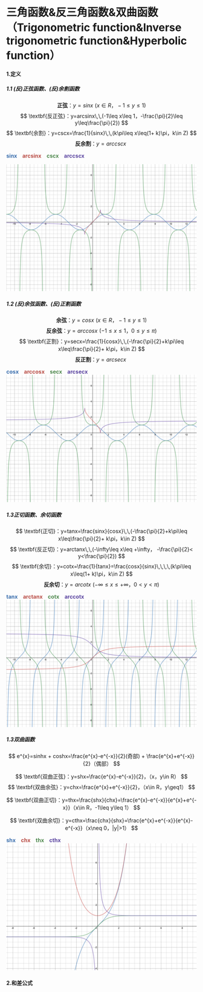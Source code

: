 # 三角函数&反三角函数&双曲函数（Trigonometric function&Inverse trigonometric function&Hyperbolic function）

#### 1.定义

##### 1.1 (反)正弦函数、(反)余割函数
$$
\textbf{正弦}：y=sinx\,\,(x\in R，-1\leq y\leq 1)
$$
$$
\textbf{反正弦}：y=arcsinx\,\,(-1\leq x\leq 1，-\frac{\pi}{2}\leq y\leq\frac{\pi}{2})
$$
$$
\textbf{余割}：y=cscx=\frac{1}{sinx}\,\,(k\pi\leq x\leq(1+ k)\pi，k\in Z)
$$
$$
\textbf{反余割}：y=arccscx\,\,
$$

<font color=#3D70AE>**sinx**</font>&emsp;<font color=#B94D46>**arcsinx**</font>&emsp;<font color=#4F894E>**cscx**</font>&emsp;<font color=#5B45A0>**arccscx**</font>

<img src="./pic_tri/sinxcscx.png" alt="sinxcscx" style="zoom:50%;" />

##### 1.2 (反)余弦函数、(反)正割函数
$$
\textbf{余弦}：y=cosx\,\,(x\in R，-1\leq y\leq 1)
$$
$$
\textbf{反余弦}：y=arccosx\,\,(-1\leq x\leq 1，0\leq y\leq\pi)
$$
$$
\textbf{正割}：y=secx=\frac{1}{cosx}\,\,(-\frac{\pi}{2}+k\pi\leq x\leq\frac{\pi}{2}+ k\pi，k\in Z)
$$
$$
\textbf{反正割}：y=arcsecx\,\,
$$

<font color=#3D70AE>**cosx**</font>&emsp;<font color=#B94D46>**arccosx**</font>&emsp;<font color=#4F894E>**secx**</font>&emsp;<font color=#5B45A0>**arcsecx**</font>
<img src="./pic_tri/cosxsecx.png" alt="cosxsecx" style="zoom:50%;" />

##### 1.3正切函数、余切函数
$$
\textbf{正切}：y=tanx=\frac{sinx}{cosx}\,\,(-\frac{\pi}{2}+k\pi\leq x\leq\frac{\pi}{2}+ k\pi，k\in Z)
$$
$$
\textbf{反正切}：y=arctanx\,\,(-\infty\leq x\leq +\infty， -\frac{\pi}{2}< y<\frac{\pi}{2})
$$
$$
\textbf{余切}：y=cotx=\frac{1}{tanx}=\frac{cosx}{sinx}\,\,\,\,(k\pi\leq x\leq(1+ k)\pi，k\in Z)
$$
$$
\textbf{反余切}：y=arcotx\,\,(-\infty\leq x\leq +\infty， 0< y < \pi)
$$

<font color=#3D70AE>**tanx**</font>&emsp;<font color=#B94D46>**arctanx**</font>&emsp;<font color=#4F894E>**cotx**</font>&emsp;<font color=#5B45A0>**arccotx**</font>
<img src="./pic_tri/tanxcotx.png" alt="tanxcotx" style="zoom:50%;" />

##### 1.3双曲函数

$$
e^{x}=sinhx + coshx=\frac{e^{x}-e^{-x}}{2}(奇部) + \frac{e^{x}+e^{-x}}{2}（偶部）
$$


$$
\textbf{双曲正弦}：y=shx=\frac{e^{x}-e^{-x}}{2}，（x，y\in R）
$$
$$
\textbf{双曲余弦}：y=chx=\frac{e^{x}+e^{-x}}{2}，（x\in R，y\geq1）
$$

$$
\textbf{双曲正切}：y=thx=\frac{shx}{chx}=\frac{e^{x}-e^{-x}}{e^{x}+e^{-x}}（x\in R，-1\leq y\leq 1）
$$

$$
\textbf{双曲余切}：y=cthx=\frac{chx}{shx}=\frac{e^{x}+e^{-x}}{e^{x}-e^{-x}}（x\neq 0，|y|>1）
$$

<font color=#3D70AE>**shx**</font>&emsp;<font color=#B94D46>**chx**</font>&emsp;<font color=#4F894E>**thx**</font>&emsp;<font color=#5B45A0>**cthx**</font>
<img src="./pic_tri/双曲函数.png" alt="双曲函数" style="zoom:50%;" />


#### 2.和差公式